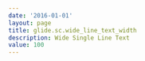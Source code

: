 ```yaml
---
date: '2016-01-01'
layout: page
title: glide.sc.wide_line_text_width
description: Wide Single Line Text
value: 100
---
```

